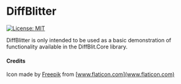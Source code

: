 ﻿# DiffBlitter

[![License: MIT](https://img.shields.io/badge/License-MIT-yellow.svg)](https://opensource.org/licenses/MIT)

DiffBlitter is only intended to be used as a basic demonstration of functionality available in the DiffBlit.Core library.

#### Credits

Icon made by [Freepik](http://www.flaticon.com/authors/freepik) from [www.flaticon.com](www.flaticon.com)